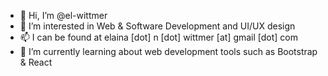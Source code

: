 - 👋 Hi, I’m @el-wittmer
- 👀 I’m interested in Web & Software Development and UI/UX design
- 📫 I can be found at elaina [dot] n [dot] wittmer [at] gmail [dot] com
- 🌱 I’m currently learning about web development tools such as Bootstrap & React
<!--- 💞️ I’m looking to collaborate on ... --->


<!---
el-wittmer/el-wittmer is a ✨ special ✨ repository because its `README.md` (this file) appears on your GitHub profile.
You can click the Preview link to take a look at your changes.
--->
